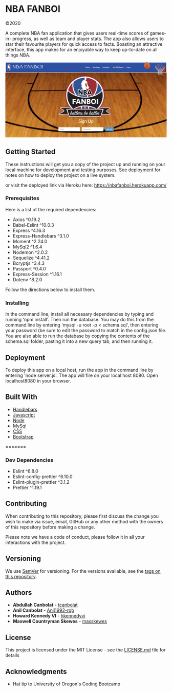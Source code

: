 # NBA FANBOI
©2020

A complete NBA fan application that gives users real-time scores of games-in- progress, as well as team and player stats. The app also allows users to star their favourite players for quick access to facts. Boasting an attractive interface, this app makes for an enjoyable way to keep up-to-date on all things NBA.

![Alt text](./readmeNBAfanboi.png?raw=true "AppImage")

## Getting Started

These instructions will get you a copy of the project up and running on your local machine for development and testing purposes. See deployment for notes on how to deploy the project on a live system.


or visit the deployed link via Heroku here: https://nbafanboi.herokuapp.com/


### Prerequisites

Here is a list of the required dependencies:
* Axios ^0.19.2
* Babel-Eslint ^10.0.3
* Express ^4.16.3
* Express-Handlebars ^3.1.0
* Moment ^2.24.0
* MySql2 ^1.6.4
* Nodemon ^2.0.2
* Sequelize ^4.41.2
* Bcryptjs ^3.4.3
* Passport ^0.4.0
* Express-Session ^1.16.1
* Dotenv ^8.2.0

Follow the directions below to install them.


 
### Installing

In the command line, install all necessary dependencies by typing and running 'npm install'. Then run the database. You may do this from the command line by entering 'mysql -u root -p < schema.sql', then entering your password (be sure to edit the password to match in the config.json file. You are also able to run the database by copying the contents of the schema.sql folder, pasting it into a new query tab, and then running it.


## Deployment

To deploy this app on a local host, run the app in the command line by entering 'node server.js'. The app will fire on your local host 8080. Open localhost8080 in your browser.

## Built With

* [Handlebars](https://handlebarsjs.com/)
* [Javascript](https://www.javascript.com/)
* [Node](https://nodejs.org)
* [MySql](https://www.mysql.com/)
* [CSS](https://www.w3schools.com/Css/)
* [Bootstrap](https://getbootstrap.com/)


=======
### Dev Dependencies

* Eslint ^6.8.0
* Eslint-config-prettier ^6.10.0
* Eslint-plugin-prettier ^3.1.2
* Prettier ^1.19.1


## Contributing

When contributing to this repository, please first discuss the change you wish to make via issue, email, GitHub or any other method with the owners of this repository before making a change.

Please note we have a code of conduct, please follow it in all your interactions with the project.


## Versioning

We use [SemVer](http://semver.org/) for versioning. For the versions available, see the [tags on this repository](https://github.com/your/project/tags). 


## Authors

* **Abdullah Canbolat** - [tcanbolat](https://github.com/tcanbolat)
* **Anil Canbolat** - [Anil1992-rgb](https://github.com/Anil1992-rgb)
* **Howard Kennedy VI** - [hkennedyvi](https://github.com/hkennedyvi)
* **Maxwell Countryman Skewes** - [maxskewes](https://github.com/maxskewes)

## License

This project is licensed under the MIT License - see the [LICENSE.md](LICENSE.md) file for details

## Acknowledgments

* Hat tip to University of Oregon's Coding Bootcamp
